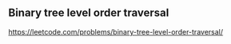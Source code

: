 ## Binary tree level order traversal
https://leetcode.com/problems/binary-tree-level-order-traversal/
